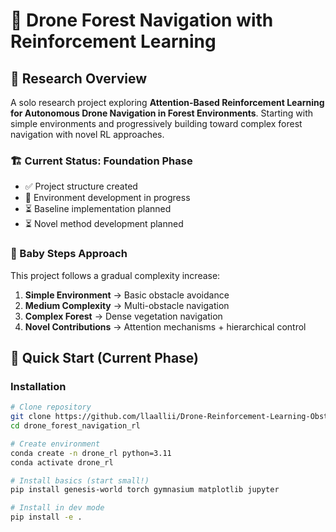 # 🚁 Drone Forest Navigation with Reinforcement Learning

## 🎯 Research Overview

A solo research project exploring **Attention-Based Reinforcement Learning for Autonomous Drone Navigation in Forest Environments**. Starting with simple environments and progressively building toward complex forest navigation with novel RL approaches.

### 🏗️ Current Status: Foundation Phase
- ✅ Project structure created
- 🔄 Environment development in progress
- ⏳ Baseline implementation planned
- ⏳ Novel method development planned

### 🎪 Baby Steps Approach
This project follows a gradual complexity increase:
1. **Simple Environment** → Basic obstacle avoidance
2. **Medium Complexity** → Multi-obstacle navigation  
3. **Complex Forest** → Dense vegetation navigation
4. **Novel Contributions** → Attention mechanisms + hierarchical control

## 🚀 Quick Start (Current Phase)

### Installation
```bash
# Clone repository
git clone https://github.com/llaallii/Drone-Reinforcement-Learning-Obstacle-Avoidance.git
cd drone_forest_navigation_rl

# Create environment
conda create -n drone_rl python=3.11
conda activate drone_rl

# Install basics (start small!)
pip install genesis-world torch gymnasium matplotlib jupyter

# Install in dev mode
pip install -e .